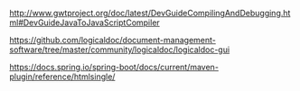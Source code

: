 http://www.gwtproject.org/doc/latest/DevGuideCompilingAndDebugging.html#DevGuideJavaToJavaScriptCompiler


https://github.com/logicaldoc/document-management-software/tree/master/community/logicaldoc/logicaldoc-gui



https://docs.spring.io/spring-boot/docs/current/maven-plugin/reference/htmlsingle/